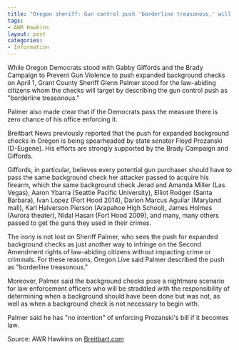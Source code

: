 ```yaml
---
title: "Oregon sheriff: Gun control push 'borderline treasonous,' will not enforce"
tags:
- AWR Hawkins
layout: post
categories:
- Information
---
```


While Oregon Democrats stood with Gabby Giffords and the Brady Campaign to Prevent Gun Violence to push expanded background checks on April 1, Grant County Sheriff Glenn Palmer stood for the law-abiding citizens whom the checks will target by describing the gun control push as "borderline treasonous."

Palmer also made clear that if the Democrats pass the measure there is zero chance of his office enforcing it.

Breitbart News previously reported that the push for expanded background checks in Oregon is being spearheaded by state senator Floyd Prozanski (D-Eugene). His efforts are strongly supported by the Brady Campaign and Giffords.

Giffords, in particular, believes every potential gun purchaser should have to pass the same background check her attacker passed to acquire his firearm, which the same background check Jerad and Amanda Miller (Las Vegas), Aaron Ybarra (Seattle Pacific University), Elliot Rodger (Santa Barbara), Ivan Lopez (Fort Hood 2014), Darion Marcus Aguilar (Maryland mall), Karl Halverson Pierson (Arapahoe High School), James Holmes (Aurora theater), Nidal Hasan (Fort Hood 2009), and many, many others passed to get the guns they used in their crimes.

The irony is not lost on Sheriff Palmer, who sees the push for expanded background checks as just another way to infringe on the Second Amendment rights of law-abiding citizens without impacting crime or criminals. For these reasons, Oregon Live said Palmer described the push as "borderline treasonous."

Moreover, Palmer said the background checks pose a nightmare scenario for law enforcement officers who will be straddled with the responsibility of determining when a background should have been done but was not, as well as when a background check is not necessary to begin with.

Palmer said he has "no intention" of enforcing Prozanski's bill if it becomes law.

Source: AWR Hawkins on [Breitbart.com](https://www.breitbart.com/big-government/2015/04/05/oregon-sheriff-gun-control-push-borderline-treasonous-will-not-enforce/)
